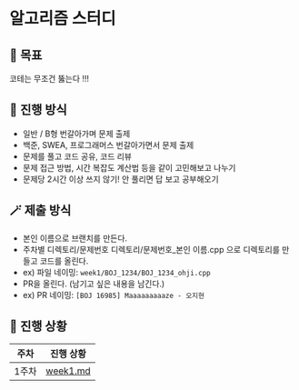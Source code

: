 # 알고리즘 스터디
## 🎯 목표
코테는 무조건 뚫는다 !!!

## 💁 진행 방식
- 일반 / B형 번갈아가며 문제 출제
- 백준, SWEA, 프로그래머스 번갈아가면서 문제 출제
- 문제를 풀고 코드 공유, 코드 리뷰
- 문제 접근 방법, 시간 복잡도 계산법 등을 같이 고민해보고 나누기
- 문제당 2시간 이상 쓰지 않기! 안 풀리면 답 보고 공부해오기

## 🪄 제출 방식
- 본인 이름으로 브랜치를 만든다.
- 주차별 디렉토리/문제번호 디렉토리/문제번호_본인 이름.cpp 으로 디렉토리를 만들고 코드를 올린다.
- ex) 파일 네이밍: `week1/BOJ_1234/BOJ_1234_ohji.cpp`
- PR을 올린다. (남기고 싶은 내용을 남긴다.)
- ex) PR 네이밍: `[BOJ 16985] Maaaaaaaaaze - 오지현`

## 🏃 진행 상황
| 주차 | 진행 상황 |
|------|---------|
| 1주차 | [week1.md](./progress/week1.md) |
